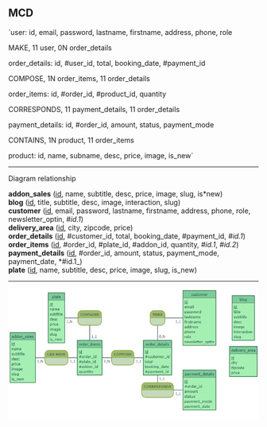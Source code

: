 ## MCD

`user: id, email, password, lastname, firstname, address, phone, role

MAKE, 11 user, 0N order_details

order_details: id, #user_id, total, booking_date, #payment_id

COMPOSE, 1N order_items, 11 order_details

order_items: id, #order_id, #product_id, quantity

CORRESPONDS, 11 payment_details, 11 order_details

payment_details: id, #order_id, amount, status, payment_mode

CONTAINS, 1N product, 11 order_items

product: id, name, subname, desc, price, image, is_new`

---

Diagram relationship

**addon_sales** (<ins>id</ins>, name, subtitle, desc, price, image, slug, is*new)<br>
**blog** (<ins>id</ins>, title, subtitle, desc, image, interaction, slug)<br>
**customer** (<ins>id</ins>, email, password, lastname, firstname, address, phone, role, newsletter_optin, *#id.1*)<br>
**delivery_area** (<ins>id</ins>, city, zipcode, price)<br>
**order_details** (<ins>id</ins>, #customer_id, total, booking_date, #payment_id, *#id.1*)<br>
**order_items** (<ins>id</ins>, #order_id, #plate_id, #addon_id, quantity, *#id.1*, *#id.2*)<br>
**payment_details** (<ins>id</ins>, #order_id, amount, status, payment_mode, payment_date, *#id.1\_)<br>
**plate** (<ins>id</ins>, name, subtitle, desc, price, image, slug, is_new)

---

![Visuel MCD](mcd_order.png)
